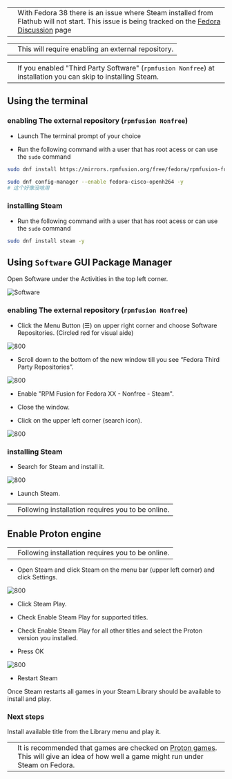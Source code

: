 <table><tbody><tr><td><i title="Important"></i></td><td>With Fedora 38 there is an issue where Steam installed from Flathub will not start. This issue is being tracked on the <a href="https://discussion.fedoraproject.org/t/steam-from-flathub-might-not-start-on-fedora-38/80839">Fedora Discussion</a> page</td></tr></tbody></table>

<table><tbody><tr><td><i title="Note"></i></td><td>This will require enabling an external repository.</td></tr></tbody></table>

<table><tbody><tr><td><i title="Note"></i></td><td>If you enabled "Third Party Software" (<code>rpmfusion Nonfree</code>) at installation you can skip to installing Steam.</td></tr></tbody></table>

## Using the terminal

### enabling The external repository (`rpmfusion Nonfree`)

-   Launch The terminal prompt of your choice
    
-   Run the following command with a user that has root acess or can use the `sudo` command
    

```bash
sudo dnf install https://mirrors.rpmfusion.org/free/fedora/rpmfusion-free-release-$(rpm -E %fedora).noarch.rpm https://mirrors.rpmfusion.org/nonfree/fedora/rpmfusion-nonfree-release-$(rpm -E %fedora).noarch.rpm -y
```

```bash
sudo dnf config-manager --enable fedora-cisco-openh264 -y
# 这个好像没啥用
```

### installing Steam

-   Run the following command with a user that has root acess or can use the `sudo` command
    

```bash
sudo dnf install steam -y
```

## Using `Software` GUI Package Manager

Open Software under the Activities in the top left corner.

![Software](https://docs.fedoraproject.org/en-US/gaming/_images/software.png)

### enabling The external repository (`rpmfusion Nonfree`)

-   Click the Menu Button (☰) on upper right corner and choose Software Repositories. (Circled red for visual aide)
    

![800](https://docs.fedoraproject.org/en-US/gaming/_images/hamburger.png)

-   Scroll down to the bottom of the new window till you see “Fedora Third Party Repositories”.
    

![800](https://docs.fedoraproject.org/en-US/gaming/_images/repos.png)

-   Enable "RPM Fusion for Fedora XX - Nonfree - Steam".
    
-   Close the window.
    
-   Click on the upper left corner (search icon).
    

![800](https://docs.fedoraproject.org/en-US/gaming/_images/search.png)

### installing Steam

-   Search for Steam and install it.
    

![800](https://docs.fedoraproject.org/en-US/gaming/_images/steam.png)

-   Launch Steam.
    

<table><tbody><tr><td><i title="Note"></i></td><td>Following installation requires you to be online.</td></tr></tbody></table>

## Enable Proton engine

<table><tbody><tr><td><i title="Note"></i></td><td>Following installation requires you to be online.</td></tr></tbody></table>

-   Open Steam and click Steam on the menu bar (upper left corner) and click Settings.
    

![800](https://docs.fedoraproject.org/en-US/gaming/_images/settings.png)

-   Click Steam Play.
    
-   Check Enable Steam Play for supported titles.
    
-   Check Enable Steam Play for all other titles and select the Proton version you installed.
    
-   Press OK
    

![800](https://docs.fedoraproject.org/en-US/gaming/_images/steam_play.png)

-   Restart Steam
    

Once Steam restarts all games in your Steam Library should be available to install and play.

### Next steps

Install available title from the Library menu and play it.

<table><tbody><tr><td><i title="Note"></i></td><td>It is recommended that games are checked on <a href="https://www.protondb.com/">Proton games</a>. This will give an idea of how well a game might run under Steam on Fedora.</td></tr></tbody></table>